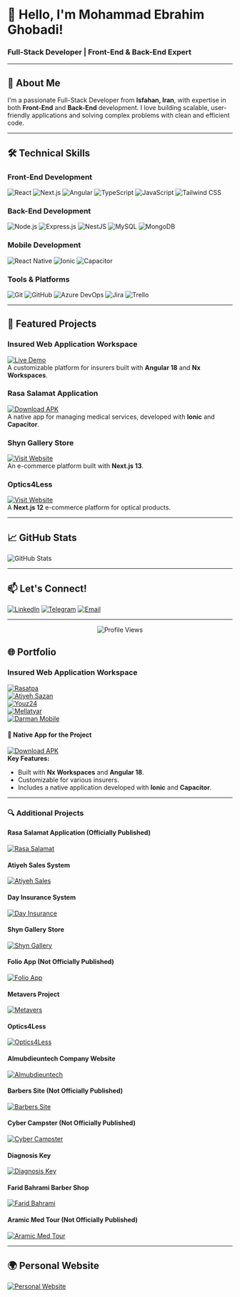 # 👋 Hello, I'm Mohammad Ebrahim Ghobadi!  
### **Full-Stack Developer | Front-End & Back-End Expert**  

---

## 🚀 **About Me**  
I'm a passionate Full-Stack Developer from **Isfahan, Iran**, with expertise in both **Front-End** and **Back-End** development. I love building scalable, user-friendly applications and solving complex problems with clean and efficient code.  

---

## 🛠️ **Technical Skills**  

### **Front-End Development**  
![React](https://img.shields.io/badge/React-20232A?style=for-the-badge&logo=react&logoColor=61DAFB)
![Next.js](https://img.shields.io/badge/Next.js-000000?style=for-the-badge&logo=next.js&logoColor=white)
![Angular](https://img.shields.io/badge/Angular-DD0031?style=for-the-badge&logo=angular&logoColor=white)
![TypeScript](https://img.shields.io/badge/TypeScript-3178C6?style=for-the-badge&logo=typescript&logoColor=white)
![JavaScript](https://img.shields.io/badge/JavaScript-F7DF1E?style=for-the-badge&logo=javascript&logoColor=black)
![Tailwind CSS](https://img.shields.io/badge/Tailwind_CSS-38B2AC?style=for-the-badge&logo=tailwind-css&logoColor=white)

### **Back-End Development**  
![Node.js](https://img.shields.io/badge/Node.js-339933?style=for-the-badge&logo=node.js&logoColor=white)
![Express.js](https://img.shields.io/badge/Express.js-000000?style=for-the-badge&logo=express&logoColor=white)
![NestJS](https://img.shields.io/badge/NestJS-E0234E?style=for-the-badge&logo=nestjs&logoColor=white)
![MySQL](https://img.shields.io/badge/MySQL-4479A1?style=for-the-badge&logo=mysql&logoColor=white)
![MongoDB](https://img.shields.io/badge/MongoDB-47A248?style=for-the-badge&logo=mongodb&logoColor=white)

### **Mobile Development**  
![React Native](https://img.shields.io/badge/React_Native-20232A?style=for-the-badge&logo=react&logoColor=61DAFB)
![Ionic](https://img.shields.io/badge/Ionic-3880FF?style=for-the-badge&logo=ionic&logoColor=white)
![Capacitor](https://img.shields.io/badge/Capacitor-119EFF?style=for-the-badge&logo=capacitor&logoColor=white)

### **Tools & Platforms**  
![Git](https://img.shields.io/badge/Git-F05032?style=for-the-badge&logo=git&logoColor=white)
![GitHub](https://img.shields.io/badge/GitHub-181717?style=for-the-badge&logo=github&logoColor=white)
![Azure DevOps](https://img.shields.io/badge/Azure_DevOps-0078D7?style=for-the-badge&logo=azure-devops&logoColor=white)
![Jira](https://img.shields.io/badge/Jira-0052CC?style=for-the-badge&logo=jira&logoColor=white)
![Trello](https://img.shields.io/badge/Trello-0052CC?style=for-the-badge&logo=trello&logoColor=white)

---

## 🌟 **Featured Projects**  

### **Insured Web Application Workspace**  
[![Live Demo](https://img.shields.io/badge/Live_Demo-008000?style=for-the-badge)](https://app.rasatpa.ir)  
A customizable platform for insurers built with **Angular 18** and **Nx Workspaces**.  

### **Rasa Salamat Application**  
[![Download APK](https://img.shields.io/badge/Download_APK-FF0000?style=for-the-badge)](https://dl.demisco.com/apps/rasa/rasa-swvv2.9.4.apk)  
A native app for managing medical services, developed with **Ionic** and **Capacitor**.  

### **Shyn Gallery Store**  
[![Visit Website](https://img.shields.io/badge/Visit_Website-0000FF?style=for-the-badge)](https://shyngallery.com/)  
An e-commerce platform built with **Next.js 13**.  

### **Optics4Less**  
[![Visit Website](https://img.shields.io/badge/Visit_Website-0000FF?style=for-the-badge)](https://optics4less.com/)  
A **Next.js 12** e-commerce platform for optical products.  

---

## 📈 **GitHub Stats**  
![GitHub Stats](https://github-readme-stats.vercel.app/api?username=yourusername&show_icons=true&theme=radical)  

---

## 📫 **Let's Connect!**  
[![LinkedIn](https://img.shields.io/badge/LinkedIn-0077B5?style=for-the-badge&logo=linkedin&logoColor=white)](https://www.linkedin.com/in/mohammad-ebrahim-ghobadi-6ab991185)
[![Telegram](https://img.shields.io/badge/Telegram-26A5E4?style=for-the-badge&logo=telegram&logoColor=white)](https://t.me/MEGHobadi)
[![Email](https://img.shields.io/badge/Email-D14836?style=for-the-badge&logo=gmail&logoColor=white)](mailto:M.e.ghobadi.76@gmail.com)

---

<p align="center"> 
  <img src="https://komarev.com/ghpvc/?username=yourusername&label=Profile%20views&color=0e75b6&style=flat" alt="Profile Views" /> 
</p>

## 🌐 **Portfolio**  

### **Insured Web Application Workspace**  
[![Rasatpa](https://img.shields.io/badge/Rasatpa-008000?style=for-the-badge)](https://app.rasatpa.ir)  
[![Atiyeh Sazan](https://img.shields.io/badge/Atiyeh_Sazan-008000?style=for-the-badge)](https://app.atiyehsazan.ir/)  
[![Youz24](https://img.shields.io/badge/Youz24-008000?style=for-the-badge)](http://youz24.ir/)  
[![Mellatyar](https://img.shields.io/badge/Mellatyar-008000?style=for-the-badge)](https://hs.mellatyar.app/)  
[![Darman Mobile](https://img.shields.io/badge/Darman_Mobile-008000?style=for-the-badge)](https://darmanmobile.iraninsurance.ir/)  

#### **📱 Native App for the Project**  
[![Download APK](https://img.shields.io/badge/Download_APK-FF0000?style=for-the-badge)](https://dl.demisco.com/apps/rasa/rasa-swvv2.9.4.apk)  
**Key Features:**  
- Built with **Nx Workspaces** and **Angular 18**.  
- Customizable for various insurers.  
- Includes a native application developed with **Ionic** and **Capacitor**.  

---

### **🔍 Additional Projects**  

#### **Rasa Salamat Application** (Officially Published)  
[![Rasa Salamat](https://img.shields.io/badge/Rasa_Salamat-008000?style=for-the-badge)](https://dl.demisco.com/apps/rasa/rasa-swvv2.10.2.apk)  

#### **Atiyeh Sales System**  
[![Atiyeh Sales](https://img.shields.io/badge/Atiyeh_Sales-008000?style=for-the-badge)](https://atiyeh.easymed.ir/)  

#### **Day Insurance System**  
[![Day Insurance](https://img.shields.io/badge/Day_Insurance-008000?style=for-the-badge)](https://day.easymed.ir/)  

#### **Shyn Gallery Store**  
[![Shyn Gallery](https://img.shields.io/badge/Shyn_Gallery-008000?style=for-the-badge)](https://shyngallery.com/)  

#### **Folio App** (Not Officially Published)  
[![Folio App](https://img.shields.io/badge/Folio_App-008000?style=for-the-badge)]()  

#### **Metavers Project**  
[![Metavers](https://img.shields.io/badge/Metavers-008000?style=for-the-badge)](https://metavers.ae/)  

#### **Optics4Less**  
[![Optics4Less](https://img.shields.io/badge/Optics4Less-008000?style=for-the-badge)](https://optics4less.com/)  

#### **Almubdieuntech Company Website**  
[![Almubdieuntech](https://img.shields.io/badge/Almubdieuntech-008000?style=for-the-badge)](https://almubdieuntech.com/)  

#### **Barbers Site** (Not Officially Published)  
[![Barbers Site](https://img.shields.io/badge/Barbers_Site-008000?style=for-the-badge)](https://barberssite.com/)  

#### **Cyber Campster** (Not Officially Published)  
[![Cyber Campster](https://img.shields.io/badge/Cyber_Campster-008000?style=for-the-badge)](https://cybercampster.com/)  

#### **Diagnosis Key**  
[![Diagnosis Key](https://img.shields.io/badge/Diagnosis_Key-008000?style=for-the-badge)](https://diagnosiskey.com/)  

#### **Farid Bahrami Barber Shop**  
[![Farid Bahrami](https://img.shields.io/badge/Farid_Bahrami-008000?style=for-the-badge)](https://faridbahrami.ir/)  

#### **Aramic Med Tour** (Not Officially Published)  
[![Aramic Med Tour](https://img.shields.io/badge/Aramic_Med_Tour-008000?style=for-the-badge)](https://aramicmedtour.com/)  

---

## 🌍 **Personal Website**  
[![Personal Website](https://img.shields.io/badge/Personal_Website-0000FF?style=for-the-badge)](http://ghobadi.id.ir/)  
